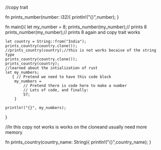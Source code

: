 //copy trait

fn prints_number(number: i32){
    println!("{}",number);
}

fn main(){
    let my_number = 8;
    prints_number(my_number);// prints 8
    prints_number(my_number);// prints 8 again and copy trait works
    
    let country = String::from("India");
    prints_country(country.clone());
    //prints_country(country);//this is not works becaise of the string type
    prints_country(country.clone());
    prints_country(country);
    //learned about the intialization of rust 
    let my_numbers;
       { // Pretend we need to have this code block
        my_numbers = 
            // Pretend there is code here to make a number
            // Lots of code, and finally:
            57;
        }

    println!("{}", my_numbers);
}

//In this copy not works is works on the cloneand usually need more memory

fn prints_country(country_name: String){
    println!("{}",country_name);
}



